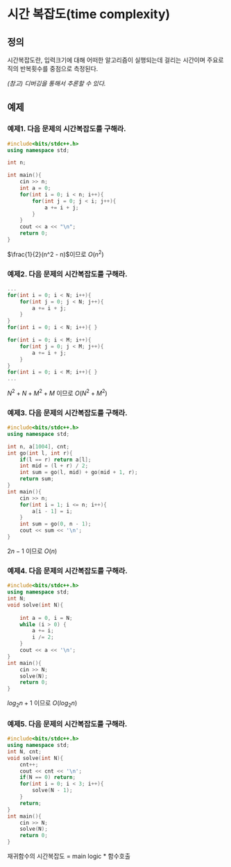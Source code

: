 # 시간 복잡도(time complexity)

## 정의
시간복잡도란, 입력크기에 대해 어떠한 알고리즘이 실행되는데 걸리는 시간이며 주요로직의 반복횟수를 중점으로 측정된다.

*(참고) 디버깅을 통해서 추론할 수 있다.*

## 예제 

### 예제1. 다음 문제의 시간복잡도를 구해라.
```c++
#include<bits/stdc++.h>
using namespace std;

int n;

int main(){
    cin >> n;
    int a = 0;
    for(int i = 0; i < n; i++){
        for(int j = 0; j < i; j++){
            a += i + j;
        }
    }
    cout << a << "\n";
    return 0;
}
```
$\frac{1}{2}(n^2 - n)$이므로 $O(n^2)$

### 예제2. 다음 문제의 시간복잡도를 구해라.

```c++
...
for(int i = 0; i < N; i++){
    for(int j = 0; j < N; j++){
        a += i + j;
    }
}
for(int i = 0; i < N; i++){ }

for(int i = 0; i < M; i++){
    for(int j = 0; j < M; j++){
        a += i + j;
    }
}
for(int i = 0; i < M; i++){ }
...
```
$N^2 + N + M^2 + M$ 이므로 $O(N^2 + M^2)$

### 예제3. 다음 문제의 시간복잡도를 구해라. 

```c++
#include<bits/stdc++.h>
using namespace std;  

int n, a[1004], cnt;
int go(int l, int r){ 
	if(l == r) return a[l];  
	int mid = (l + r) / 2; 
	int sum = go(l, mid) + go(mid + 1, r); 
	return sum;
}
int main(){
	cin >> n; 
	for(int i = 1; i <= n; i++){
		a[i - 1] = i; 
	}
	int sum = go(0, n - 1);
	cout << sum << '\n';  
} 
```
$2n-1$ 이므로 $O(n)$

### 예제4. 다음 문제의 시간복잡도를 구해라.
```c++
#include<bits/stdc++.h>
using namespace std;  
int N;
void solve(int N){
    
	int a = 0, i = N;
	while (i > 0) {
		a += i;
		i /= 2;
	} 
	cout << a << '\n';
}
int main(){
	cin >> N; 
	solve(N);    
	return 0;
} 
```
$log_2n + 1$ 이므로 $O(log_2n)$

### 예제5. 다음 문제의 시간복잡도를 구해라.
```c++
#include<bits/stdc++.h>
using namespace std;  
int N, cnt;
void solve(int N){
	cnt++;
	cout << cnt << '\n';
	if(N == 0) return;
	for(int i = 0; i < 3; i++){
		solve(N - 1);
	} 
	return;
}
int main(){
	cin >> N; 
	solve(N);  
	return 0;
} 
```
재귀함수의 시간복잡도 = main logic * 함수호출